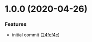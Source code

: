 # 1.0.0 (2020-04-26)


### Features

* initial commit ([24fcf4c](https://github.com/TimoBechtel/easycontext/commit/24fcf4cd9d9f306f01ace60c09a1154293cd1843))
